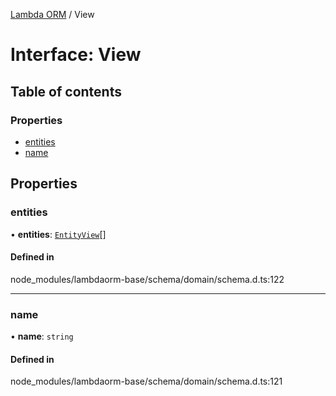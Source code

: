 [Lambda ORM](../README.md) / View

# Interface: View

## Table of contents

### Properties

- [entities](View.md#entities)
- [name](View.md#name)

## Properties

### entities

• **entities**: [`EntityView`](EntityView.md)[]

#### Defined in

node_modules/lambdaorm-base/schema/domain/schema.d.ts:122

___

### name

• **name**: `string`

#### Defined in

node_modules/lambdaorm-base/schema/domain/schema.d.ts:121
